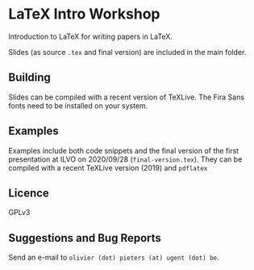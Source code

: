 # LaTeX Intro Workshop

Introduction to LaTeX for writing papers in LaTeX.

Slides (as source `.tex` and final version) are included in the main folder.

## Building

Slides can be compiled with a recent version of TeXLive. The Fira Sans fonts
need to be installed on your system.

## Examples

Examples include both code snippets and the final version of the first 
presentation at ILVO on 2020/09/28 (`final-version.tex`). They can be compiled
with a recent TeXLive version (2019) and `pdflatex`

## Licence

GPLv3

## Suggestions and Bug Reports

Send an e-mail to `olivier (dot) pieters (at) ugent (dot) be`.
